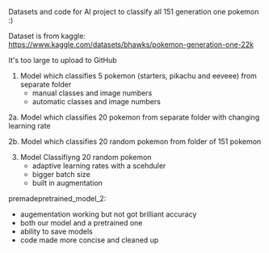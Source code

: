 Datasets and code for AI project to classify all 151 generation one pokemon :)

Dataset is from kaggle:
https://www.kaggle.com/datasets/bhawks/pokemon-generation-one-22k

It's too large to upload to GitHub

1. Model which classifies 5 pokemon (starters, pikachu and eeveee) from separate folder
   * manual classes and image numbers
   * automatic classes and image numbers
      
2a. Model which classifies 20 pokemon from separate folder with changing learning rate
 
2b. Model which classifies 20 random pokemon from folder of 151 pokemon  

3. Model Classifiyng 20 random pokemon
   * adaptive learning rates with a scehduler
   * bigger batch size
   * built in augmentation

premadepretrained_model_2:
   * augementation working but not got brilliant accuracy
   * both our model and a pretrained one
   * ability to save models
   * code made more concise and cleaned up
